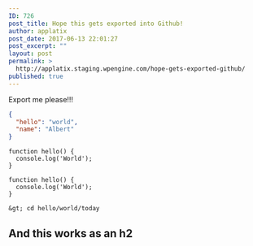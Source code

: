 ```yaml
---
ID: 726
post_title: Hope this gets exported into Github!
author: applatix
post_date: 2017-06-13 22:01:27
post_excerpt: ""
layout: post
permalink: >
  http://applatix.staging.wpengine.com/hope-gets-exported-github/
published: true
---
```

Export me please!!!


```json
{
  "hello": "world",
  "name": "Albert"
}

```

~~~
function hello() {
  console.log('World');
}
~~~

<pre><code class="javascript">function hello() {
  console.log('World');
}
</code></pre>

`&gt; cd hello/world/today`

<h2>And this works as an h2 </h2>
